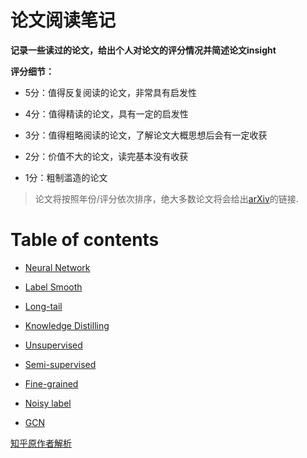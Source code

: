 # 论文阅读笔记

**记录一些读过的论文，给出个人对论文的评分情况并简述论文insight**

**评分细节：** 

- 5分：值得反复阅读的论文，非常具有启发性

- 4分：值得精读的论文，具有一定的启发性

- 3分：值得粗略阅读的论文，了解论文大概思想后会有一定收获

- 2分：价值不大的论文，读完基本没有收获

- 1分：粗制滥造的论文

> 论文将按照年份/评分依次排序，绝大多数论文将会给出[arXiv](https://arxiv.org/)的链接.


# Table of contents

- [Neural Network](#https://github.com/SunYiXuan98/neural_network_papers/tree/main/Neural%20Network)

- [Label Smooth](#https://github.com/SunYiXuan98/neural_network_papers/tree/main/Label%20Smooth)

- [Long-tail](#https://github.com/SunYiXuan98/neural_network_papers/tree/main/Long-tail)

- [Knowledge Distilling](#https://github.com/SunYiXuan98/neural_network_papers/tree/main/Knowledge%20Distilling)

- [Unsupervised](#https://github.com/SunYiXuan98/neural_network_papers/tree/main/Unsupervised)

- [Semi-supervised](#https://github.com/SunYiXuan98/neural_network_papers/tree/main/Semi-supervised)

- [Fine-grained](#https://github.com/SunYiXuan98/neural_network_papers/tree/main/Fine-grained)

- [Noisy label](#https://github.com/SunYiXuan98/neural_network_papers/tree/main/Noisy%20label)

- [GCN](#https://github.com/SunYiXuan98/neural_network_papers/tree/main/GCN)

[知乎原作者解析](https://zhuanlan.zhihu.com/p/112248291)